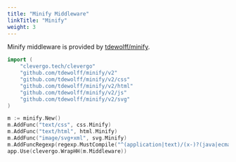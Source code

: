 ```yaml
---
title: "Minify Middleware"
linkTitle: "Minify"
weight: 3
---
```


Minify middleware is provided by [tdewolff/minify](https://github.com/tdewolff/minify).

```go
import (
	"clevergo.tech/clevergo"
	"github.com/tdewolff/minify/v2"
	"github.com/tdewolff/minify/v2/css"
	"github.com/tdewolff/minify/v2/html"
	"github.com/tdewolff/minify/v2/js"
	"github.com/tdewolff/minify/v2/svg"
)
```


```go
m := minify.New()
m.AddFunc("text/css", css.Minify)
m.AddFunc("text/html", html.Minify)
m.AddFunc("image/svg+xml", svg.Minify)
m.AddFuncRegexp(regexp.MustCompile("^(application|text)/(x-)?(java|ecma)script$"), js.Minify)
app.Use(clevergo.WrapHH(m.Middleware))
```
